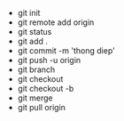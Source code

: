 - git init
- git remote add origin <repo url>
- git status
- git add .
- git commit -m 'thong diep'
- git push -u origin <ten nhanh>
- git branch
- git checkout <ten nhanh>
- git checkout -b <ten nhanh>
- git merge <ten nhanh>
- git pull origin <ten nhanh>